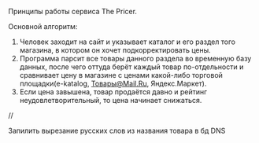 Принципы работы сервиса The Pricer.

Основной алгоритм:
1. Человек заходит на сайт и указывает каталог и его раздел того магазина, в котором он хочет подкорректировать цены.
2. Программа парсит все товары данного раздела во временную базу данных, после чего оттуда берёт каждый товар по-отдельности и сравнивает цену в магазине с ценами какой-либо торговой площадки(e-katalog, Товары@Mail.Ru, Яндекс.Маркет).
3. Если цена завышена, товар продаётся давно и рейтинг неудовлетворительный, то цена начинает снижаться.





//

Запилить вырезание русских слов из названия товара в бд DNS